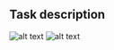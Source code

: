 ## Task description
![alt text](https://users.metropolia.fi/~andriid/Draivi_Media_info/1.png)
![alt text](https://users.metropolia.fi/~andriid/Draivi_Media_info/2.png)